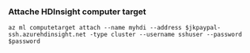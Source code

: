 ### Attache HDInsight computer target
```
az ml computetarget attach --name myhdi --address $jkpaypal-ssh.azurehdinsight.net -type cluster --username sshuser --password $password 
```
